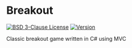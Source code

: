 # Breakout

[![BSD 3-Clause License](https://img.shields.io/badge/License-BSD_3--Clauses-blue.svg?longCache=true)](https://github.com/NearHuscarl/Breakout/blob/master/LICENSE.md)
[![Version](https://img.shields.io/badge/Version-0.3.6-green.svg?longCache=true)](https://github.com/NearHuscarl/Breakout/releases)

Classic breakout game written in C# using MVC
